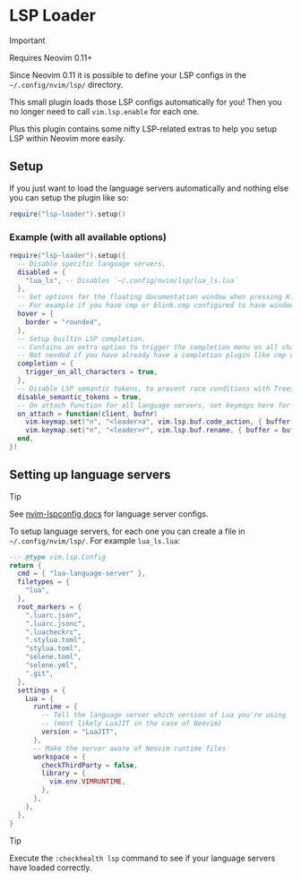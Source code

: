 # LSP Loader

> [!IMPORTANT]
> Requires Neovim 0.11+

Since Neovim 0.11 it is possible to define your LSP configs in the `~/.config/nvim/lsp/` directory.

This small plugin loads those LSP configs automatically for you! Then you no longer need to call `vim.lsp.enable` for each one.

Plus this plugin contains some nifty LSP-related extras to help you setup LSP within Neovim more easily.

## Setup

If you just want to load the language servers automatically and nothing else you can setup the plugin like so:

```lua
require("lsp-loader").setup()
```

### Example (with all available options)

```lua
require("lsp-loader").setup({
  -- Disable specific language servers.
  disabled = {
    "lua_ls", -- Disables `~/.config/nvim/lsp/lua_ls.lua`
  },
  -- Set options for the floating documentation window when pressing K.
  -- For example if you have cmp or blink.cmp configured to have window borders, then this will fit in nicely.
  hover = {
    border = "rounded",
  },
  -- Setup builtin LSP completion.
  -- Contains an extra option to trigger the completion menu on all characters, normally it would only trigger when pressing the '.' character (depends on the language server).
  -- Not needed if you have already have a completion plugin like cmp or blink.cmp.
  completion = {
    trigger_on_all_characters = true,
  },
  -- Disable LSP semantic tokens, to prevent race conditions with Treesitter.
  disable_semantic_tokens = true,
  -- On attach function for all language servers, set keymaps here for example.
  on_attach = function(client, bufnr)
    vim.keymap.set("n", "<leader>a", vim.lsp.buf.code_action, { buffer = bufnr, desc = "LSP code action" })
    vim.keymap.set("n", "<leader>r", vim.lsp.buf.rename, { buffer = bufnr, desc = "LSP rename" })
  end,
})
```

## Setting up language servers

> [!TIP]
> See [nvim-lspconfig docs](https://github.com/neovim/nvim-lspconfig/blob/master/doc/configs.md) for language server configs.

To setup language servers, for each one you can create a file in `~/.config/nvim/lsp/`. For example `lua_ls.lua`:

```lua
--- @type vim.lsp.Config
return {
  cmd = { "lua-language-server" },
  filetypes = {
    "lua",
  },
  root_markers = {
    ".luarc.json",
    ".luarc.jsonc",
    ".luacheckrc",
    ".stylua.toml",
    "stylua.toml",
    "selene.toml",
    "selene.yml",
    ".git",
  },
  settings = {
    Lua = {
      runtime = {
        -- Tell the language server which version of Lua you're using
        -- (most likely LuaJIT in the case of Neovim)
        version = "LuaJIT",
      },
      -- Make the server aware of Neovim runtime files
      workspace = {
        checkThirdParty = false,
        library = {
          vim.env.VIMRUNTIME,
        },
      },
    },
  },
}
```

> [!TIP]
> Execute the `:checkhealth lsp` command to see if your language servers have loaded correctly.
